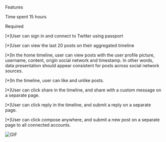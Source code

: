 Features

Time spent 15 hours

Required

[*]User can sign in and connect to Twitter using passport

[*]User can view the last 20 posts on their aggregated timeline

[*]In the home timeline, user can view posts with the user profile picture, username, content, origin social network and timestamp. In other words, data presentation should appear consistent for posts across social network sources.

[*]In the timeline, user can like and unlike posts.

[*]User can click share in the timeline, and share with a custom message on a separate page.

[*]User can click reply in the timeline, and submit a reply on a separate page.

[*]User can click compose anywhere, and submit a new post on a separate page to all connected accounts.



![GIF](walkthrough.gif)






